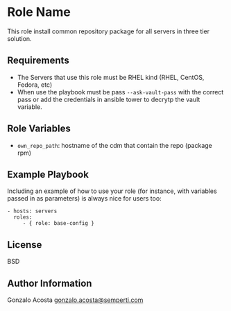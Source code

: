 Role Name
=========

This role install common repository package for all servers in three tier solution.

Requirements
------------

* The Servers that use this role must be RHEL kind (RHEL, CentOS, Fedora, etc)
* When use the playbook must be pass `--ask-vault-pass` with the correct pass or add the credentials in ansible tower to decrytp the vault variable.
  
Role Variables
--------------

* `own_repo_path`: hostname of the cdm that contain the repo (package rpm)


Example Playbook
----------------

Including an example of how to use your role (for instance, with variables passed in as parameters) is always nice for users too:

    - hosts: servers
      roles:
         - { role: base-config }

License
-------

BSD

Author Information
------------------

Gonzalo Acosta <gonzalo.acosta@semperti.com>
